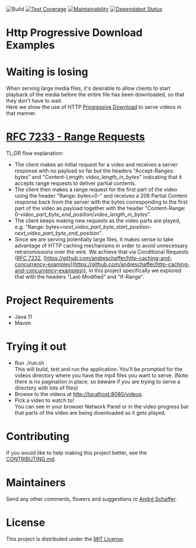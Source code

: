 ![Build](https://github.com/andreschaffer/http-progressive-download-examples/workflows/Build/badge.svg)
[![Test Coverage](https://api.codeclimate.com/v1/badges/0066bab95b5750190807/test_coverage)](https://codeclimate.com/github/andreschaffer/http-progressive-download-examples/test_coverage)
[![Maintainability](https://api.codeclimate.com/v1/badges/0066bab95b5750190807/maintainability)](https://codeclimate.com/github/andreschaffer/http-progressive-download-examples/maintainability)
[![Dependabot Status](https://api.dependabot.com/badges/status?host=github&repo=andreschaffer/http-progressive-download-examples)](https://dependabot.com)

# Http Progressive Download Examples

# Waiting is losing
When serving large media files, it's desirable to allow clients to start playback of the media 
before the entire file has been downloaded, so that they don't have to wait.  
Here we show the use of HTTP [Progressive Download](https://en.wikipedia.org/wiki/Progressive_download) 
to serve videos in that manner.

# [RFC 7233 - Range Requests](https://tools.ietf.org/html/rfc7233)
TL;DR flow explanation:  
- The client makes an initial request for a video and receives a server response with no payload so far
 but the headers "Accept-Ranges: bytes" and "Content-Length: _video_length_in_bytes_" indicating that 
 it accepts range requests to deliver partial contents.  
- The client then makes a range request for the first part of the video using the header 
 "Range: bytes=0-" and receives a 206 Partial Content response back from the server with the bytes 
 corresponding to the first part of the video as payload together with the header "Content-Range: 0-_video_part_byte_end_position_/_video_length_in_bytes_".  
- The client keeps making new requests as the video parts are played, e.g. "Range: bytes=_next_video_part_byte_start_position_-_next_video_part_byte_end_position_".  
- Since we are serving potentially large files, it makes sense to take advantage of HTTP caching mechanisms in order to avoid unnecessary retransmissions over the wire. 
 We achieve that via Conditional Requests ([RFC 7232](https://tools.ietf.org/html/rfc7232), [https://github.com/andreschaffer/http-caching-and-concurrency-examples](https://github.com/andreschaffer/http-caching-and-concurrency-examples));
 in this project specifically we explored that with the headers "Last-Modified" and "If-Range".

# Project Requirements
- Java 11
- Maven

# Trying it out
- Run ./run.sh .  
This will build, test and run the application. You'll be prompted for the videos directory 
where you have the mp4 files you want to serve. 
(Note: there is no pagination in place, so beware if you are trying to serve a directory with lots of files)  
- Browse to the videos at [http://localhost:8080/videos](http://localhost:8080/videos).  
- Pick a video to watch to!  
You can see in your browser Network Panel or in the video progress bar that parts of the video are
being downloaded as it gets played.

# Contributing
If you would like to help making this project better, see the [CONTRIBUTING.md](CONTRIBUTING.md).  

# Maintainers
Send any other comments, flowers and suggestions to [André Schaffer](https://github.com/andreschaffer).

# License
This project is distributed under the [MIT License](LICENSE).
